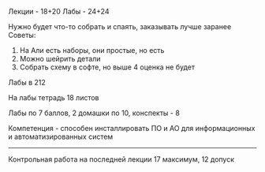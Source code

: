 Лекции - 18+20
Лабы - 24+24

Нужно будет что-то собрать и спаять, заказывать лучше заранее
Советы:
1. На Али есть наборы, они простые, но есть
2. Можно шейрить детали
3. Собрать схему в софте, но выше 4 оценка не будет

Лабы в 212

На лабы тетрадь 18 листов

Лабы по 7 баллов, 2 домашки по 10, конспекты - 8

Компетенция - способен инсталлировать ПО и АО для информационных и автоматизированных систем
______________________________
Контрольная работа на последней лекции
17 максимум, 12 допуск
